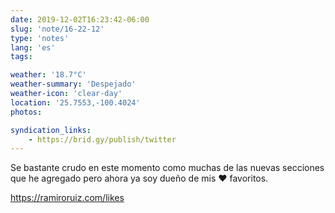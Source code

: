```yaml
---
date: 2019-12-02T16:23:42-06:00
slug: 'note/16-22-12'
type: 'notes'
lang: 'es'
tags:

weather: '18.7°C'
weather-summary: 'Despejado'
weather-icon: 'clear-day'
location: '25.7553,-100.4024'
photos:

syndication_links:
    - https://brid.gy/publish/twitter
---
```

Se bastante crudo en este momento como muchas de las nuevas secciones que he agregado pero ahora ya soy dueño de mis ❤️ favoritos. 

https://ramiroruiz.com/likes